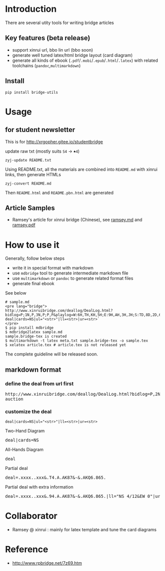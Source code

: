 # Introduction

There are several utity tools for writing bridge articles

## Key features (beta release)

* support xinrui url, bbo lin url (bbo soon)
* generate well tuned latex/html bridge layout (card diagram) 
* generate all kinds of ebook (`.pdf`/`.mobi`/`.epub`/`.html`/`.latex`) with related toolchains (`pandoc`,`multimarkdown`) 


## Install

````
pip install bridge-utils
````

# Usage

## for student newsletter

This is for http://xrgopher.gitee.io/studentbridge

update raw txt (mostly suits `S4` -> `♠4`)

````
zyj-update README.txt
````

Using README.txt, all the materials are combined into `README.md` with xinrui links, then generate HTMLs

````
zyj-convert README.md
````

Then `README.html` and `README.pbn.html` are generated

## Article Samples

* Ramsey's article for xinrui bridge (Chinese), see [ramsey.md](https://xrgopher.gitlab.io/mdbridge/ramsey.md) and [ramsey.pdf](https://xrgopher.gitlab.io/mdbridge/ramsey.pdf)

# How to use it

Generally, follow below steps 

* write it in special format with markdown
* use `mdbridge` tool to generate intermediate markdown file
* use `multimarkdown` or `pandoc` to generate related format files
* generate final ebook

See below

````
# sample.md
<pre lang="bridge">
http://www.xinruibridge.com/deallog/DealLog.html?bidlog=P;1N,P,3N,P;P,P&playlog=W:6H,TH,KH,5H;E:9H,AH,3H,JH;S:TD,8D,2D,6D;S:KD,QH,5D,3D;S:7D,4C,JD,4D;N:QD,9D,2C,8S;N:AD,3S,5S,6S;N:KC,6C,3C,8C;N:2S,4S,KS,AS;W:8H,9C,2H,5C;W:7H,TS,9S,7C;W:4H,TC,7S,JS;W:JC,QS,QC,AC;&deal=9743.K92.9643.Q6%20KJ5.A5.KT7.A7532%20A86.Q87643.8.J84%20QT2.JT.AQJ52.KT9&vul=None&dealer=E&contract=3N&declarer=S&wintrick=8&score=-50&str=%E5%9B%A2%E4%BD%93%E8%B5%9B%20%E7%AC%AC10%E8%BD%AE%20%E7%89%8C%E5%8F%B7%2014/16&dealid=794018966&pbnid=221536004
deal|cards=NS|ul="<str>"|ll=<str>|ur=<str>`
</pre>
$ pip install mdbridge
$ mdbridge2latex sample.md
sample.bridge-tex is created
$ multimarkdown -t latex meta.txt sample.bridge-tex -o sample.tex
$ xelatex article.tex # article.tex is not released yet
````

The complete guideline will be released soon.

## markdown format

### define the deal from url first

<pre lang="bridge">
http://www.xinruibridge.com/deallog/DealLog.html?bidlog=P,2N,P%3B3C,P,3N,P%3B6N,P,P,P%3B&playlog=E:KD,3D,4D,JD%3BE:2D,5D,7D,AD%3BN:JS,6S,5S,8S%3BN:KS,4S,7S,2S%3BN:3S,TS,AS,8H%3BS:QS,TD,4C,9S%3BS:KH,JH,4H,2H%3BS:AH,TH,9H,3H%3BS:QH,9D,8C,5H%3BS:2C,JC,QC,6C%3BN:KC,9C,6D,5C%3BN:AC,7H,6H,3C%3BN:7C,QD,8D,TC%3B&deal=82.JT8.T974.JT53%20KJ3.94.AJ.AKQ874%20T964.7532.KQ2.96%20AQ75.AKQ6.8653.2&vul=All&dealer=W&contract=6N&declarer=N&wintrick=11&score=-100&str=%E7%BE%A4%E7%BB%84IMP%E8%B5%9B%2020201209%20%E7%89%8C%E5%8F%B7%204/8&dealid=995050099&pbnid=345464272
auction
</pre>

### customize the deal

`deal|cards=NS|ul="<str>"|ll=<str>|ur=<str>`

Two-Hand Diagram

<pre lang="bridge">
deal|cards=NS
</pre>

All-Hands Diagram

<pre lang="bridge">
deal
</pre>

Partial deal

<pre lang="bridge">
deal=.xxxx..xxx&.T4.A.AK87&-&.AKQ6.865.
</pre>

Partial deal with extra information

<pre lang="bridge">
deal=.xxxx..xxx&.94.A.AK87&-&.AKQ6.865.|ll="NS 4/12&EW 0"|ur="match 4/8"
</pre>

# Collaborator

* Ramsey @ xinrui : mainly for latex template and tune the card diagrams

# Reference

* http://www.rpbridge.net/7z69.htm